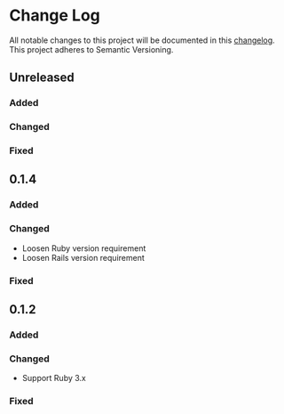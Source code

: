 # Change Log

All notable changes to this project will be documented in
this [changelog](http://keepachangelog.com/en/0.3.0/).
This project adheres to Semantic Versioning.

## Unreleased

### Added

### Changed

### Fixed

## 0.1.4

### Added

### Changed

- Loosen Ruby version requirement
- Loosen Rails version requirement

### Fixed

## 0.1.2

### Added

### Changed

- Support Ruby 3.x

### Fixed
